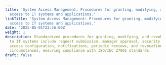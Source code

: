 ```yaml
---
title: 'System Access Management: Procedures for granting, modifying, and revoking
  access to IT systems and applications.'
linkTitle: 'System Access Management: Procedures for granting, modifying, and revoking
  access to IT systems and applications.'
date: '2025-05-01T23:56:00Z'
weight: 1
description: Standardized procedures for granting, modifying, and revoking access
  to IT systems include request submission, manager approval, security team review,
  access configuration, notifications, periodic reviews, and revocation under specific
  circumstances, ensuring compliance with ISO/IEC 27001 standards.
draft: false
---
```



<!-- Unsupported block type: table_of_contents -->

<!-- Unsupported block type: unsupported -->

